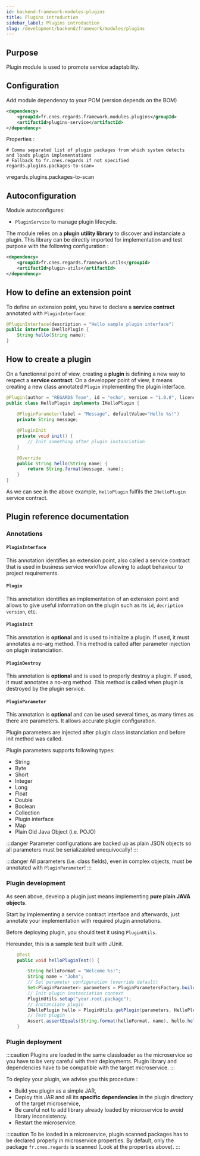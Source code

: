 ```yaml
---
id: backend-framework-modules-plugins
title: Plugins introduction
sidebar_label: Plugins introduction
slug: /development/backend/framework/modules/plugins
---
```


## Purpose

Plugin module is used to promote service adaptability.

## Configuration

Add module dependency to your POM (version depends on the BOM)

```xml
<dependency>
    <groupId>fr.cnes.regards.framework.modules.plugins</groupId>
    <artifactId>plugins-service</artifactId>
</dependency>
```

Properties :

```properties
# Comma separated list of plugin packages from which system detects and loads plugin implementations
# Fallback to fr.cnes.regards if not specified
regards.plugins.packages-to-scan=
```

vregards.plugins.packages-to-scan

## Autoconfiguration

Module autoconfigures:

* `PluginService` to manage plugin lifecycle.

The module relies on a **plugin utility library** to discover and instanciate a plugin. This library can be directly imported for implementation and test purpose with the following configuration :

```xml
<dependency>
    <groupId>fr.cnes.regards.framework.utils</groupId>
    <artifactId>plugin-utils</artifactId>
</dependency>
```

## How to define an extension point

To define an extension point, you have to declare a **service contract** annotated with `PluginInterface`:

```java
@PluginInterface(description = "Hello sample plugin interface")
public interface IHelloPlugin {
    String hello(String name);
}
```

## How to create a plugin

On a functionnal point of view, creating a **plugin** is defining a new way to respect a **service contract**. On a developper point of view, it means creating a new class annotated `Plugin` implementing the plugin interface.

```java
@Plugin(author = "REGARDS Team", id = "echo", version = "1.0.0", licence = "GPLv3", owner = "CNES")
public class HelloPlugin implements IHelloPlugin {
    
    @PluginParameter(label = "Message", defaultValue="Hello %s!")
    private String message;

    @PluginInit
    private void init() {
        // Init something after plugin instanciation
    }

    @Override
    public String hello(String name) {
        return String.format(message, name);
    }
}
```
As we can see in the above example, `HelloPlugin` fulfils the `IHelloPlugin` service contract.

## Plugin reference documentation

### Annotations

#### `PluginInterface`

This annotation identifies an extension point, also called a service contract that is used in business service workflow allowing to adapt behaviour to project requirements.

#### `Plugin`

This annotation identifies an implementation of an extension point and allows to give useful information on the plugin such as its `id`, `decription` `version`, etc.

#### `PluginInit`

This annotation is **optional** and is used to initialize a plugin. If used, it must annotates a no-arg method. This method is called after parameter injection on plugin instanciation.

#### `PluginDestroy`

This annotation is **optional** and is used to properly destroy a plugin. If used, it must annotates a no-arg method. This method is called when plugin is destroyed by the plugin service.

#### `PluginParameter`

This annotation is **optional** and can be used several times, as many times as there are parameters. It allows accurate plugin configuration.

Plugin parameters are injected after plugin class instanciation and before init method was called.

Plugin parameters supports following types:

* String
* Byte
* Short
* Integer
* Long
* Float
* Double
* Boolean
* Collection
* Plugin interface
* Map
* Plain Old Java Object (i.e. POJO)

:::danger
Parameter configurations are backed up as plain JSON objects so all parameters must be serializabled unequivocally!
:::

:::danger
All parameters (i.e. class fields), even in complex objects, must be annotated with `PluginParameter`!
:::

### Plugin development

As seen above, develop a plugin just means implementing **pure plain JAVA objects**.

Start by implementing a service contract interface and afterwards, just annotate your implementation with required plugin annotations.

Before deploying plugin, you should test it using `PluginUtils`.

Hereunder, this is a sample test built with JUnit.

```java
    @Test
    public void helloPluginTest() {

        String helloFormat = "Welcome %s!";
        String name = "John";
        // Set parameter configuration (override default)
        Set<PluginParameter> parameters = PluginParametersFactory.build().addParameter("message", helloFormat).getParameters();
        // Init plugin instanciation context
        PluginUtils.setup("your.root.package");
        // Instanciate plugin
        IHelloPlugin hello = PluginUtils.getPlugin(parameters, HelloPlugin.class, new HashMap<>());
        // Test plugin
        Assert.assertEquals(String.format(helloFormat, name), hello.hello());
    }
```

### Plugin deployment

:::caution
Plugins are loaded in the same classloader as the microservice so you have to be very careful with their deployments. Plugin library and dependencies have to be compatible with the target microservice.
:::

To deploy your plugin, we advise you this procedure :

* Build you plugin as a simple JAR,
* Deploy this JAR and all its **specific dependencies** in the plugin directory of the target microservice,
* Be careful not to add library already loaded by microservice to avoid library inconsistency.
* Restart the microservice.

:::caution
To be loaded in a microservice, plugin scanned packages has to be declared properly in microservice properties. By default, only the package `fr.cnes.regards` is scanned (Look at the properties above).
:::
